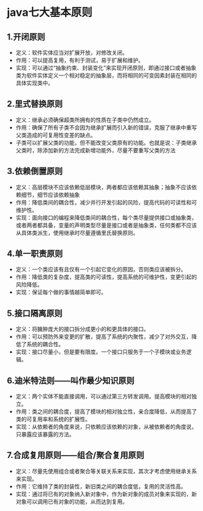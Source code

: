 # java七大基本原则

## 1.开闭原则

* 定义：软件实体应当对扩展开放，对修改关闭。
* 作用：可以提高复用，有利于测试，易于扩展和维护。
* 实现：可以通过“抽象约束、封装变化”来实现开闭原则，即通过接口或者抽象类为软件实体定义一个相对稳定的抽象层，而将相同的可变因素封装在相同的具体实现类中。

## 2.里式替换原则

* 定义：继承必须确保超类所拥有的性质在子类中仍然成立。
* 作用：确保了所有子类不会因为继承扩展而引入新的错误，克服了继承中重写父类造成的可复用性变差的缺点。
* 子类可以扩展父类的功能，但不能改变父类原有的功能。也就是说：子类继承父类时，除添加新的方法完成新增功能外，尽量不要重写父类的方法

## 3.依赖倒置原则

* 定义：高层模块不应该依赖低层模块，两者都应该依赖其抽象；抽象不应该依赖细节，细节应该依赖抽象
* 作用：降低类间的耦合性，减少并行开发引起的风险，提高代码的可读性和可维护性。
* 实现：面向接口的编程来降低类间的耦合性，每个类尽量提供接口或抽象类，或者两者都具备，变量的声明类型尽量是接口或者是抽象类，任何类都不应该从具体类派生，使用继承时尽量遵循里氏替换原则。

## 4.单一职责原则

* 定义：一个类应该有且仅有一个引起它变化的原因，否则类应该被拆分。
* 作用：降低类的复杂度，提高类的可读性，提高系统的可维护性，变更引起的风险降低。
* 实现：保证每个做的事情越简单即可。

## 5.接口隔离原则

* 定义：将臃肿庞大的接口拆分成更小的和更具体的接口。
* 作用：可以预防外来变更的扩散，提高了系统的内聚性，减少了对外交互，降低了系统的耦合性。
* 实现：接口尽量小，但是要有限度。一个接口只服务于一个子模块或业务逻辑。

## 6.迪米特法则——叫作最少知识原则

* 定义：两个实体不能直接调用，可以通过第三方转发调用。提高模块的相对独立。
* 作用：类之间的耦合度，提高了模块的相对独立性，亲合度降低，从而提高了类的可复用率和系统的扩展性。
* 实现：从依赖者的角度来说，只依赖应该依赖的对象，从被依赖者的角度说，只暴露应该暴露的方法。

## 7.合成复用原则——组合/聚合复用原则

* 定义：尽量先使用组合或者聚合等关联关系来实现，其次才考虑使用继承关系来实现。
* 作用：它维持了类的封装性，新旧类之间的耦合度低，复用的灵活性高。
* 实现：通过将已有的对象纳入新对象中，作为新对象的成员对象来实现的，新对象可以调用已有对象的功能，从而达到复用。